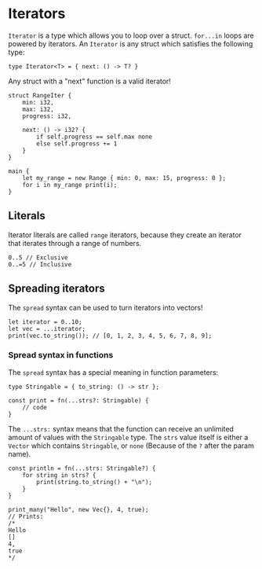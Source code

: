 
# Iterators

`Iterator` is a type which allows you to loop over a struct. `for...in` loops are powered by iterators. An `Iterator` is any struct which satisfies the following type:

```
type Iterator<T> = { next: () -> T? }
```

Any struct with a "next" function is a valid iterator!


```
struct RangeIter {
    min: i32,
    max: i32,
    progress: i32,

    next: () -> i32? {
        if self.progress == self.max none 
        else self.progress += 1
    }
}

main {
    let my_range = new Range { min: 0, max: 15, progress: 0 };
    for i in my_range print(i);
}
```


## Literals

Iterator literals are called `range` iterators, because they create an iterator that iterates through a range of numbers.

```
0..5 // Exclusive
0..=5 // Inclusive
```

## Spreading iterators

The `spread` syntax can be used to turn iterators into vectors!

```
let iterator = 0..10;
let vec = ...iterator;
print(vec.to_string()); // [0, 1, 2, 3, 4, 5, 6, 7, 8, 9];
```

### Spread syntax in functions

The `spread` syntax has a special meaning in function parameters:

```
type Stringable = { to_string: () -> str };

const print = fn(...strs?: Stringable) {
    // code
}
```

The `...strs:` syntax means that the function can receive an unlimited amount of values with the `Stringable` type. The `strs` value itself is either a `Vector` which contains `Stringable`, or `none` (Because of the `?` after the param name).

```
const println = fn(...strs: Stringable?) {
    for string in strs? {
        print(string.to_string() + "\n");
    }
}

print_many("Hello", new Vec{}, 4, true); 
// Prints:
/*
Hello
[]
4,
true
*/
```